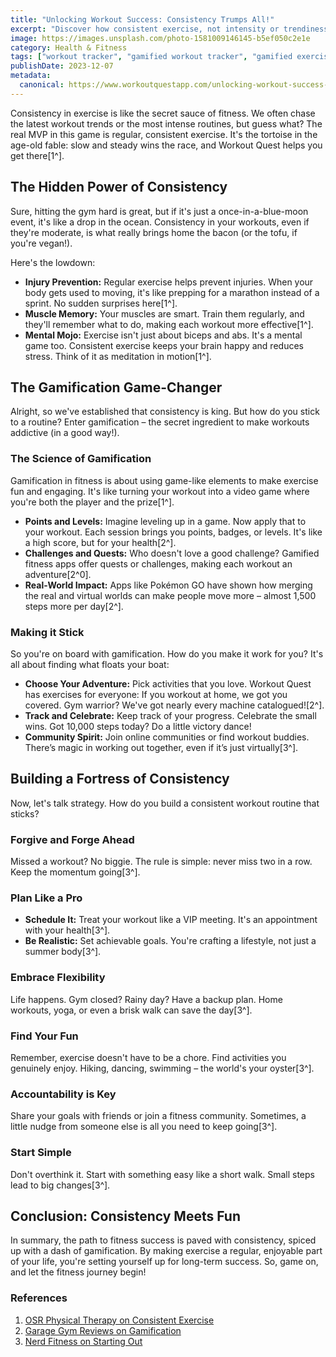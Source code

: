 ```yaml
---
title: "Unlocking Workout Success: Consistency Trumps All!"
excerpt: "Discover how consistent exercise, not intensity or trendiness, is the key to fitness success, and how gamification can make consistency not just achievable, but fun!"
image: https://images.unsplash.com/photo-1581009146145-b5ef050c2e1e
category: Health & Fitness
tags: ["workout tracker", "gamified workout tracker", "gamified exercise", "fitness motivation"]
publishDate: 2023-12-07
metadata:
  canonical: https://www.workoutquestapp.com/unlocking-workout-success-consistency-trumps-all
---
```


Consistency in exercise is like the secret sauce of fitness. We often chase the latest workout trends or the most intense routines, but guess what? The real MVP in this game is regular, consistent exercise. It's the tortoise in the age-old fable: slow and steady wins the race, and Workout Quest helps you get there[1^].

## The Hidden Power of Consistency
Sure, hitting the gym hard is great, but if it's just a once-in-a-blue-moon event, it's like a drop in the ocean. Consistency in your workouts, even if they're moderate, is what really brings home the bacon (or the tofu, if you're vegan!).

Here's the lowdown:
- **Injury Prevention:** Regular exercise helps prevent injuries. When your body gets used to moving, it's like prepping for a marathon instead of a sprint. No sudden surprises here[1^].
- **Muscle Memory:** Your muscles are smart. Train them regularly, and they'll remember what to do, making each workout more effective[1^].
- **Mental Mojo:** Exercise isn't just about biceps and abs. It's a mental game too. Consistent exercise keeps your brain happy and reduces stress. Think of it as meditation in motion[1^].

## The Gamification Game-Changer
Alright, so we've established that consistency is king. But how do you stick to a routine? Enter gamification – the secret ingredient to make workouts addictive (in a good way!).

### The Science of Gamification
Gamification in fitness is about using game-like elements to make exercise fun and engaging. It's like turning your workout into a video game where you're both the player and the prize[1^]. 

- **Points and Levels:** Imagine leveling up in a game. Now apply that to your workout. Each session brings you points, badges, or levels. It's like a high score, but for your health[2^].
- **Challenges and Quests:** Who doesn't love a good challenge? Gamified fitness apps offer quests or challenges, making each workout an adventure[2^0].
- **Real-World Impact:** Apps like Pokémon GO have shown how merging the real and virtual worlds can make people move more – almost 1,500 steps more per day[2^].

### Making it Stick
So you're on board with gamification. How do you make it work for you? It's all about finding what floats your boat:
- **Choose Your Adventure:** Pick activities that you love. Workout Quest has exercises for everyone: If you workout at home, we got you covered. Gym warrior? We've got nearly every machine catalogued![2^].
- **Track and Celebrate:** Keep track of your progress. Celebrate the small wins. Got 10,000 steps today? Do a little victory dance!
- **Community Spirit:** Join online communities or find workout buddies. There’s magic in working out together, even if it’s just virtually[3^].

## Building a Fortress of Consistency
Now, let's talk strategy. How do you build a consistent workout routine that sticks?

### Forgive and Forge Ahead
Missed a workout? No biggie. The rule is simple: never miss two in a row. Keep the momentum going[3^].

### Plan Like a Pro
- **Schedule It:** Treat your workout like a VIP meeting. It's an appointment with your health[3^].
- **Be Realistic:** Set achievable goals. You're crafting a lifestyle, not just a summer body[3^].

### Embrace Flexibility
Life happens. Gym closed? Rainy day? Have a backup plan. Home workouts, yoga, or even a brisk walk can save the day[3^].

### Find Your Fun
Remember, exercise doesn't have to be a chore. Find activities you genuinely enjoy. Hiking, dancing, swimming – the world's your oyster[3^].

### Accountability is Key
Share your goals with friends or join a fitness community. Sometimes, a little nudge from someone else is all you need to keep going[3^].

### Start Simple
Don't overthink it. Start with something easy like a short walk. Small steps lead to big changes[3^].

## Conclusion: Consistency Meets Fun
In summary, the path to fitness success is paved with consistency, spiced up with a dash of gamification. By making exercise a regular, enjoyable part of your life, you're setting yourself up for long-term success. So, game on, and let the fitness journey begin!

### References
1. [OSR Physical Therapy on Consistent Exercise](https://www.osrpt.com/the-1-reason-you-need-consistent-exercise)
2. [Garage Gym Reviews on Gamification](https://www.garagegymreviews.com/workout-gamification-making-fitness-fun)
3. [Nerd Fitness on Starting Out](https://www.nerdfitness.com/blog/how-to-start-working-out-consistently)
